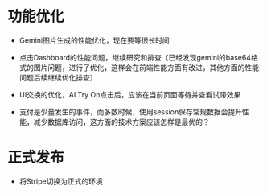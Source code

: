 # 功能优化

- Gemini图片生成的性能优化，现在要等很长时间

- 点击Dashboard的性能问题，继续研究和排查（已经发现gemini的base64格式的图片问题，进行了优化，这样会在前端性能方面有改进，其他方面的性能问题后续继续优化排查）

- UI交换的优化，AI Try On点击后，应该在当前页面等待并查看试带效果

- 支付是少量发生的事件，而多数时候，使用session保存常规数据会提升性能，减少数据库访问，这方面的技术方案应该怎样是最优的？

# 正式发布

- 将Stripe切换为正式的环境

